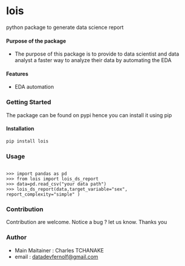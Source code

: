 # lois
python package to generate data science report

#### Purpose of the package
+  The purpose of this package is to provide to data scientist and data analyst a faster way to analyze their data by automating the EDA


#### Features
+  EDA automation


### Getting Started
The package can be found on pypi hence you can install it using pip

#### Installation

```bash
pip install lois
```
### Usage
```python|jupyter notebook

>>> import pandas as pd
>>> from lois import lois_ds_report
>>> data=pd.read_csv("your data path")
>>> lois_ds_report(data,target_variable="sex", report_complexity="simple" )
```


### Contribution
Contribution are welcome.
Notice a bug ? let us know. Thanks you

### Author
+ Main Maitainer : Charles TCHANAKE
+ email : datadevfernolf@gmail.com 